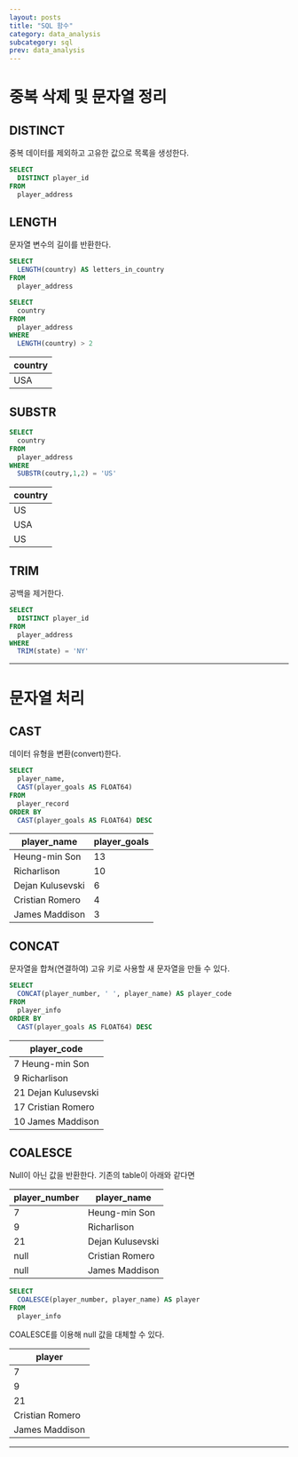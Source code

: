 ```yaml
---
layout: posts
title: "SQL 함수"
category: data_analysis
subcategory: sql
prev: data_analysis
---
```


# 중복 삭제 및 문자열 정리

## DISTINCT

중복 데이터를 제외하고 고유한 값으로 목록을 생성한다.

```sql
SELECT
  DISTINCT player_id
FROM
  player_address
```

## LENGTH

문자열 변수의 길이를 반환한다.

```sql
SELECT
  LENGTH(country) AS letters_in_country
FROM
  player_address
```

```sql
SELECT
  country
FROM
  player_address
WHERE
  LENGTH(country) > 2
```

| country |
| --- |
| USA |

## SUBSTR

```sql
SELECT
  country
FROM
  player_address
WHERE
  SUBSTR(coutry,1,2) = 'US'
```

| country |
| --- |
| US |
| USA |
| US |

## TRIM

공백을 제거한다.

```sql
SELECT
  DISTINCT player_id
FROM
  player_address
WHERE
  TRIM(state) = 'NY'
```

---

# 문자열 처리

## CAST

데이터 유형을 변환(convert)한다.

```sql
SELECT
  player_name,
  CAST(player_goals AS FLOAT64)
FROM
  player_record
ORDER BY
  CAST(player_goals AS FLOAT64) DESC
```

| player_name | player_goals |
| --- | --- |
| Heung-min Son | 13 |
| Richarlison | 10 |
| Dejan Kulusevski | 6 |
| Cristian Romero | 4 |
| James Maddison | 3 |

## CONCAT

문자열을 합쳐(연결하여) 고유 키로 사용할 새 문자열을 만들 수 있다.

```sql
SELECT
  CONCAT(player_number, ' ', player_name) AS player_code
FROM
  player_info
ORDER BY
  CAST(player_goals AS FLOAT64) DESC
```

| player_code |
| --- |
| 7 Heung-min Son |
| 9 Richarlison |
| 21 Dejan Kulusevski |
| 17 Cristian Romero |
| 10 James Maddison |

## COALESCE

Null이 아닌 값을 반환한다. 기존의 table이 아래와 같다면

| player_number | player_name |
| --- | --- |
| 7 | Heung-min Son |
| 9 | Richarlison |
| 21 | Dejan Kulusevski |
| null | Cristian Romero |
| null | James Maddison |

```sql
SELECT
  COALESCE(player_number, player_name) AS player
FROM
  player_info
```

COALESCE를 이용해 null 값을 대체할 수 있다.

| player |
| --- |
| 7 |
| 9 |
| 21 |
| Cristian Romero |
| James Maddison |

---